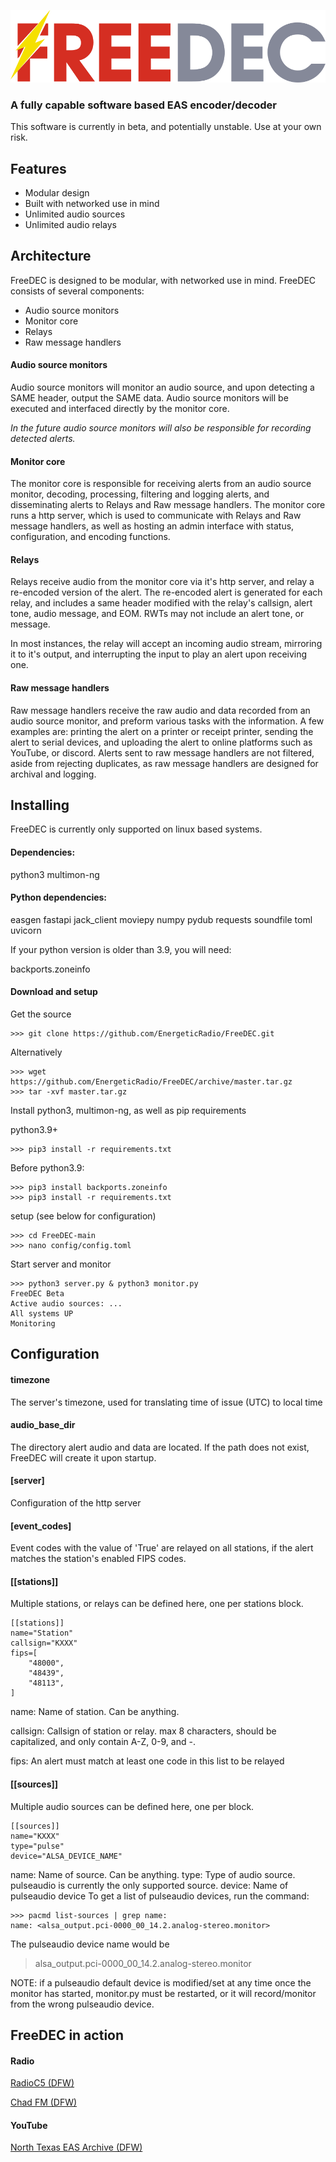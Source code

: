 ![FreeDEC logo](https://raw.githubusercontent.com/EnergeticRadio/FreeDEC/main/logo.svg "FreeDEC")
###  A fully capable software based EAS encoder/decoder

This software is currently in beta, and potentially unstable. Use at your own risk.

## Features
- Modular design
- Built with networked use in mind
- Unlimited audio sources
- Unlimited audio relays

## Architecture
FreeDEC is designed to be modular, with networked use in mind. FreeDEC consists of several components:
- Audio source monitors
- Monitor core
- Relays
- Raw message handlers

#### Audio source monitors
Audio source monitors will monitor an audio source, and upon detecting a SAME header, output the SAME data. Audio source monitors will be executed and interfaced directly by the monitor core.

*In the future audio source monitors will also be responsible for recording detected alerts.*

#### Monitor core
The monitor core is responsible for receiving alerts from an audio source monitor, decoding, processing, filtering and logging alerts, and disseminating alerts to Relays and Raw message handlers. The monitor core runs a http server, which is used to communicate with Relays and Raw message handlers, as well as hosting an admin interface with status, configuration, and encoding functions.

#### Relays
Relays receive audio from the monitor core via it's http server, and relay a re-encoded version of the alert. The re-encoded alert is generated for each relay, and includes a same header modified with the relay's callsign, alert tone, audio message, and EOM. RWTs may not include an alert tone, or message.

In most instances, the relay will accept an incoming audio stream, mirroring it to it's output, and interrupting the input to play an alert upon receiving one.

#### Raw message handlers
Raw message handlers receive the raw audio and data recorded from an audio source monitor, and preform various tasks with the information. A few examples are: printing the alert on a printer or receipt printer, sending the alert to serial devices, and uploading the alert to online platforms such as YouTube, or discord. Alerts sent to raw message handlers are not filtered, aside from rejecting duplicates, as raw message handlers are designed for archival and logging.

## Installing
FreeDEC is currently only supported on linux based systems.

#### Dependencies:
python3
multimon-ng

#### Python dependencies:
easgen
fastapi
jack_client
moviepy
numpy
pydub
requests
soundfile
toml
uvicorn

If your python version is older than 3.9, you will need:

backports.zoneinfo

#### Download and setup
Get the source
```
>>> git clone https://github.com/EnergeticRadio/FreeDEC.git
```

Alternatively
```
>>> wget https://github.com/EnergeticRadio/FreeDEC/archive/master.tar.gz
>>> tar -xvf master.tar.gz
```

Install python3, multimon-ng, as well as pip requirements

python3.9+
```
>>> pip3 install -r requirements.txt
```

Before python3.9:
```
>>> pip3 install backports.zoneinfo
>>> pip3 install -r requirements.txt
```

setup (see below for configuration)
```
>>> cd FreeDEC-main
>>> nano config/config.toml
```

Start server and monitor
```
>>> python3 server.py & python3 monitor.py
FreeDEC Beta
Active audio sources: ...
All systems UP
Monitoring
```

## Configuration
#### timezone
The server's timezone, used for translating time of issue (UTC) to local time

#### audio_base_dir
The directory alert audio and data are located. If the path does not exist, FreeDEC will create it upon startup.

#### [server]
Configuration of the http server

#### [event_codes]
Event codes with the value of 'True' are relayed on all stations, if the alert matches the station's enabled FIPS codes.

#### [[stations]]

Multiple stations, or relays can be defined here, one per stations block.
```
[[stations]]
name="Station"
callsign="KXXX"
fips=[
    "48000",
    "48439",
    "48113",
]
````

name: Name of station. Can be anything.

callsign: Callsign of station or relay. max 8 characters, should be capitalized, and only contain A-Z, 0-9, and -.

fips: An alert must match at least one code in this list to be relayed

#### [[sources]]

Multiple audio sources can be defined here, one per block.
```
[[sources]]
name="KXXX"
type="pulse"
device="ALSA_DEVICE_NAME"
```

name: Name of source. Can be anything.
type: Type of audio source. pulseaudio is currently the only supported source.
device: Name of pulseaudio device
To get a list of pulseaudio devices, run the command:
```
>>> pacmd list-sources | grep name:
name: <alsa_output.pci-0000_00_14.2.analog-stereo.monitor>
```

The pulseaudio device name would be
> alsa_output.pci-0000_00_14.2.analog-stereo.monitor

NOTE: if a pulseaudio default device is modified/set at any time once the monitor has started,
monitor.py must be restarted, or it will record/monitor from the wrong pulseaudio device.

## FreeDEC in action
#### Radio
[RadioC5 (DFW)](https://radioc5.com "RadioC5 (DFW)")

[Chad FM (DFW)](https://mytuner-radio.com/radio/chad-fm-490035/ "Chad FM (DFW)")

#### YouTube
[North Texas EAS Archive (DFW)](https://www.youtube.com/channel/UCyN9A5gQVlQaEHZ1tZ27PfA "North Texas EAS Archive (DFW)")
